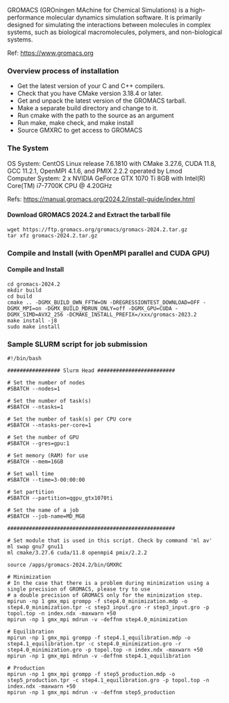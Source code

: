 GROMACS (GROningen MAchine for Chemical Simulations) is a high-performance molecular dynamics simulation software. It is primarily designed for simulating the interactions between molecules in complex systems, such as biological macromolecules, polymers, and non-biological systems.

Ref: https://www.gromacs.org

### Overview process of installation
- Get the latest version of your C and C++ compilers.
- Check that you have CMake version 3.18.4 or later.
- Get and unpack the latest version of the GROMACS tarball.
- Make a separate build directory and change to it.
- Run cmake with the path to the source as an argument
- Run make, make check, and make install
- Source GMXRC to get access to GROMACS

### The System

OS System: CentOS Linux release 7.6.1810 with CMake 3.27.6, CUDA 11.8, GCC 11.2.1, OpenMPI 4.1.6, and PMIX 2.2.2 operated by Lmod \
Computer System: 2 x NVIDIA GeForce GTX 1070 Ti 8GB with Intel(R) Core(TM) i7-7700K CPU @ 4.20GHz

Refs: https://manual.gromacs.org/2024.2/install-guide/index.html

#### Download GROMACS 2024.2 and Extract the tarball file
```
wget https://ftp.gromacs.org/gromacs/gromacs-2024.2.tar.gz
tar xfz gromacs-2024.2.tar.gz
```

### Compile and Install (with OpenMPI parallel and CUDA GPU)

#### Compile and Install
```
cd gromacs-2024.2
mkdir build
cd build
cmake .. -DGMX_BUILD_OWN_FFTW=ON -DREGRESSIONTEST_DOWNLOAD=OFF -DGMX_MPI=on -DGMX_BUILD_MDRUN_ONLY=off -DGMX_GPU=CUDA -DGMX_SIMD=AVX2_256 -DCMAKE_INSTALL_PREFIX=/xxx/gromacs-2023.2
make install -j8
sudo make install
```

### Sample SLURM script for job submission
```
#!/bin/bash

################# Slurm Head #########################
 
# Set the number of nodes
#SBATCH --nodes=1

# Set the number of task(s)
#SBATCH --ntasks=1

# Set the number of task(s) per CPU core
#SBATCH --ntasks-per-core=1

# Set the number of GPU
#SBATCH --gres=gpu:1

# Set memory (RAM) for use
#SBATCH --mem=16GB

# Set wall time
#SBATCH --time=3-00:00:00

# Set partition
#SBATCH --partition=qgpu_gtx1070ti

# Set the name of a job
#SBATCH --job-name=MD_MG8

######################################################

# Set module that is used in this script. Check by command 'ml av'
ml swap gnu7 gnu11
ml cmake/3.27.6 cuda/11.8 openmpi4 pmix/2.2.2

source /apps/gromacs-2024.2/bin/GMXRC

# Minimization
# In the case that there is a problem during minimization using a single precision of GROMACS, please try to use 
# a double precision of GROMACS only for the minimization step.
mpirun -np 1 gmx_mpi grompp -f step4.0_minimization.mdp -o step4.0_minimization.tpr -c step3_input.gro -r step3_input.gro -p topol.top -n index.ndx -maxwarn +50
mpirun -np 1 gmx_mpi mdrun -v -deffnm step4.0_minimization 

# Equilibration
mpirun -np 1 gmx_mpi grompp -f step4.1_equilibration.mdp -o step4.1_equilibration.tpr -c step4.0_minimization.gro -r step4.0_minimization.gro -p topol.top -n index.ndx -maxwarn +50
mpirun -np 1 gmx_mpi mdrun -v -deffnm step4.1_equilibration

# Production
mpirun -np 1 gmx_mpi grompp -f step5_production.mdp -o step5_production.tpr -c step4.1_equilibration.gro -p topol.top -n index.ndx -maxwarn +50
mpirun -np 1 gmx_mpi mdrun -v -deffnm step5_production

```
